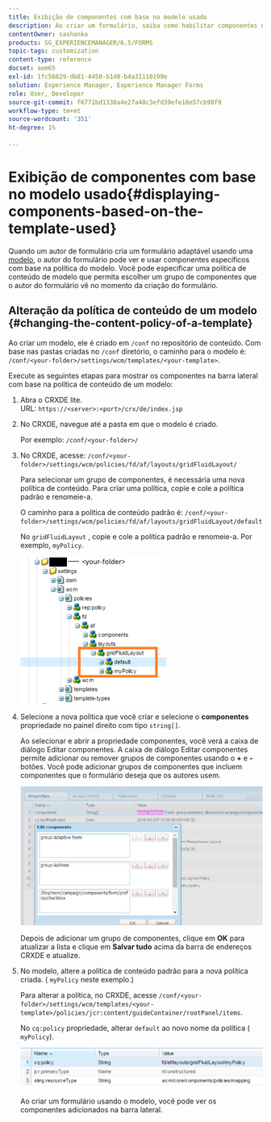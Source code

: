 ```yaml
---
title: Exibição de componentes com base no modelo usado
description: Ao criar um formulário, saiba como habilitar componentes na barra lateral com base no modelo selecionado.
contentOwner: sashanka
products: SG_EXPERIENCEMANAGER/6.5/FORMS
topic-tags: customization
content-type: reference
docset: aem65
exl-id: 1fc56829-db81-4450-b1d8-b4a31110199e
solution: Experience Manager, Experience Manager Forms
role: User, Developer
source-git-commit: f6771bd1338a4e27a48c3efd39efe18e57cb98f9
workflow-type: tm+mt
source-wordcount: '351'
ht-degree: 1%

---
```


# Exibição de componentes com base no modelo usado{#displaying-components-based-on-the-template-used}

Quando um autor de formulário cria um formulário adaptável usando uma [modelo](../../forms/using/template-editor.md), o autor do formulário pode ver e usar componentes específicos com base na política do modelo. Você pode especificar uma política de conteúdo de modelo que permita escolher um grupo de componentes que o autor do formulário vê no momento da criação do formulário.

## Alteração da política de conteúdo de um modelo {#changing-the-content-policy-of-a-template}

Ao criar um modelo, ele é criado em `/conf` no repositório de conteúdo. Com base nas pastas criadas no `/conf` diretório, o caminho para o modelo é: `/conf/<your-folder>/settings/wcm/templates/<your-template>`.

Execute as seguintes etapas para mostrar os componentes na barra lateral com base na política de conteúdo de um modelo:

1. Abra o CRXDE lite.\
   URL: `https://<server>:<port>/crx/de/index.jsp`
1. No CRXDE, navegue até a pasta em que o modelo é criado.

   Por exemplo: `/conf/<your-folder>/`

1. No CRXDE, acesse: `/conf/<your-folder>/settings/wcm/policies/fd/af/layouts/gridFluidLayout/`

   Para selecionar um grupo de componentes, é necessária uma nova política de conteúdo. Para criar uma política, copie e cole a política padrão e renomeie-a.

   O caminho para a política de conteúdo padrão é: `/conf/<your-folder>/settings/wcm/policies/fd/af/layouts/gridFluidLayout/default`

   No `gridFluidLayout` , copie e cole a política padrão e renomeie-a. Por exemplo, `myPolicy`.

   ![Copiando políticas padrão](assets/crx-default1.png)

1. Selecione a nova política que você criar e selecione o **componentes** propriedade no painel direito com tipo `string[]`.

   Ao selecionar e abrir a propriedade componentes, você verá a caixa de diálogo Editar componentes. A caixa de diálogo Editar componentes permite adicionar ou remover grupos de componentes usando o **+** e **-** botões. Você pode adicionar grupos de componentes que incluem componentes que o formulário deseja que os autores usem.

   ![Adicionar ou remover componentes na política](assets/add-components-list1.png)

   Depois de adicionar um grupo de componentes, clique em **OK** para atualizar a lista e clique em **Salvar tudo** acima da barra de endereços CRXDE e atualize.

1. No modelo, altere a política de conteúdo padrão para a nova política criada. ( `myPolicy` neste exemplo.)

   Para alterar a política, no CRXDE, acesse `/conf/<your-folder>/settings/wcm/templates/<your-template>/policies/jcr:content/guideContainer/rootPanel/items`.

   No `cq:policy` propriedade, alterar `default` ao novo nome da política ( `myPolicy`).

   ![Política de conteúdo do modelo atualizada](assets/updated-policy.png)

   Ao criar um formulário usando o modelo, você pode ver os componentes adicionados na barra lateral.
